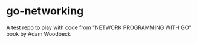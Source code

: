 # go-networking
A test repo to play with code from "NETWORK PROGRAMMING WITH GO" book by Adam Woodbeck
